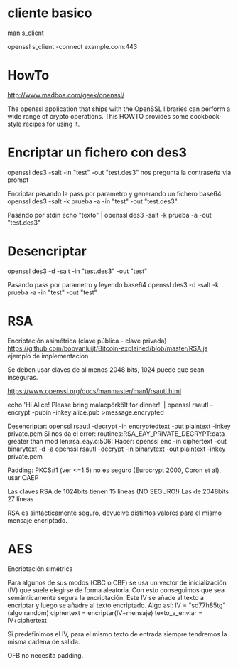 # cliente basico
man s_client

openssl s_client -connect example.com:443



# HowTo
http://www.madboa.com/geek/openssl/

The openssl application that ships with the OpenSSL libraries can perform a wide range of crypto operations. This HOWTO provides some cookbook-style recipes for using it.


# Encriptar un fichero con des3
openssl des3 -salt -in "test" -out "test.des3"
  nos pregunta la contraseña via prompt

Encriptar pasando la pass por parametro y generando un fichero base64
openssl des3 -salt -k prueba -a -in "test" -out "test.des3"

Pasando por stdin
echo "texto" | openssl des3 -salt -k prueba -a -out "test.des3"

# Desencriptar
openssl des3 -d -salt -in "test.des3" -out "test"

Pasando pass por parametro y leyendo base64
openssl des3 -d -salt -k prueba -a -in "test" -out "test"




# RSA
Encriptación asimétrica (clave pública - clave privada)
https://github.com/bobvanluijt/Bitcoin-explained/blob/master/RSA.js
ejemplo de implementacion

Se deben usar claves de al menos 2048 bits, 1024 puede que sean inseguras.

https://www.openssl.org/docs/manmaster/man1/rsautl.html

echo 'Hi Alice! Please bring malacpörkölt for dinner!' |
openssl rsautl -encrypt -pubin -inkey alice.pub >message.encrypted

Desencriptar:
openssl rsautl -decrypt -in encryptedtext -out plaintext -inkey private.pem
  Si nos da el error: routines:RSA_EAY_PRIVATE_DECRYPT:data greater than mod len:rsa_eay.c:506:
  Hacer:
    openssl enc -in ciphertext -out binarytext -d -a
    openssl rsautl -decrypt -in binarytext -out plaintext -inkey private.pem



Padding:
PKCS#1 (ver <=1.5) no es seguro (Eurocrypt 2000, Coron et al), usar OAEP

Las claves RSA de 1024bits tienen 15 lineas (NO SEGURO!)
Las de 2048bits 27 líneas

RSA es sintácticamente seguro, devuelve distintos valores para el mismo mensaje encriptado.




# AES
Encriptación simétrica

Para algunos de sus modos (CBC o CBF) se usa un vector de inicialización (IV) que suele elegirse de forma aleatoria. Con esto conseguimos que sea semánticamente segura la encriptación.
Este IV se añade al texto a encriptar y luego se añadre al texto encriptado.
Algo así:
IV = "sd77h85tg" (algo random)
ciphertext = encriptar(IV+mensaje)
texto_a_enviar = IV+ciphertext

Si predefinimos el IV, para el mismo texto de entrada siempre tendremos la misma cadena de salida.


OFB no necesita padding.

